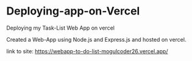 # Deploying-app-on-Vercel
Deploying my Task-List Web App on vercel

Created a Web-App using Node.js and Express.js and hosted on vercel.

link to site: https://webapp-to-do-list-mogulcoder26.vercel.app/

![]()
